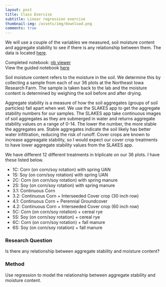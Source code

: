 ```yaml
---
layout: post
title: Class Exercise
subtitle: Linear regression exercise
thumbnail-img: /assets/img/download.png
comments: true
---
```


We will use a couple of the variables we measured, soil moisture content and aggregate stability to see if there is any relationship between them. The data is located [here](https://github.com/gabbymyers/516X-Project/blob/master/_data/Class%20Exercise%20Data.xlsx).

Completed notebook: [nb viewer](https://nbviewer.org/github/gabbymyers/516X-Project/blob/master/_data/ClassExercise_Completed.ipynb)     
View the guided notebook [here](https://nbviewer.org/github/gabbymyers/516X-Project/blob/master/_data/ClassExercise_Guided.ipynb)

Soil moisture content refers to the moisture in the soil. We determine this by collecting a sample from each of our 36 plots at the Northeast Iowa Research Farm. The sample is taken back to the lab and the moisture content is determined by weighing the soil before and after drying.

Aggregate stability is a measure of how the soil aggregates (groups of soil particles) fall apart when wet. We use the SLAKES app to get the aggregate stability numbers for our samples. The SLAKES app take continuous images of soil aggregates as they are submerged in water and returns aggregate stability values on a range of 0-14. The lower the number, the more stable the aggregates are. Stable aggregates indicate the soil likely has better water infiltration, reducing the risk of runoff. Cover crops are known to increase aggreagate stability, so I would expect our cover crop treatments to have lower aggregate stability values from the SLAKES app.

We have different 12 different treatments in triplicate on our 36 plots. I have these listed below.    

* 1C: Corn (on corn/soy rotation) with spring UAN    
* 1S: Soy (on corn/soy rotation) with spring UAN     
* 2C: Corn (on corn/soy rotation) with spring manure     
* 2S: Soy (on corn/soy rotation) with spring manure     
* 3.1: Continuous Corn     
* 3.2: Continuous Corn + Interseeded Cover crop (30 inch row)    
* 4.1: Continuous Corn + Perennial Groundcover    
* 4.2: Continuous Corn + Interseeded Cover crop (60 inch row)     
* 5C: Corn (on corn/soy rotation) + cereal rye     
* 5S: Soy (on corn/soy rotation) + cereal rye     
* 6C: Corn (on corn/soy rotation) + fall manure     
* 6S: Soy (on corn/soy rotation) + fall manure    

### Research Question    
Is there any relationship between aggregate stability and moisture content?

### Method
Use regression to model the relationship between aggregate stability and moisture content. 
